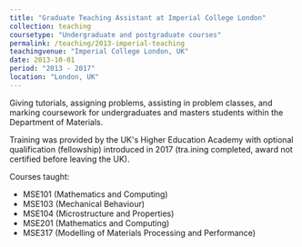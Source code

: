 ```yaml
---
title: "Graduate Teaching Assistant at Imperial College London"
collection: teaching
coursetype: "Undergraduate and postgraduate courses"
permalink: /teaching/2013-imperial-teaching
teachingvenue: "Imperial College London, UK"
date: 2013-10-01
period: "2013 - 2017"
location: "London, UK"
---
```


Giving tutorials, assigning problems, assisting in problem classes, and marking coursework for undergraduates and masters students within the Department of Materials.

Training was provided by the UK's Higher Education Academy with optional qualification (fellowship) introduced in 2017 (tra.ining completed, award not certified before leaving the UK).

Courses taught:

* MSE101 (Mathematics and Computing)
* MSE103 (Mechanical Behaviour)
* MSE104 (Microstructure and Properties)
* MSE201 (Mathematics and Computing)
* MSE317 (Modelling of Materials Processing and Performance)